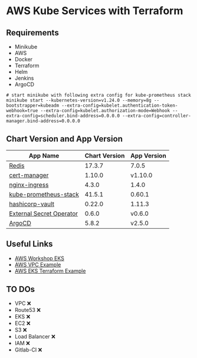 # AWS Kube Services with Terraform

## Requirements

* Minikube
* AWS
* Docker
* Terraform
* Helm
* Jenkins
* ArgoCD

```shell
# start minikube with following extra config for kube-prometheus stack
minikube start --kubernetes-version=v1.24.0 --memory=8g --bootstrapper=kubeadm --extra-config=kubelet.authentication-token-webhook=true --extra-config=kubelet.authorization-mode=Webhook --extra-config=scheduler.bind-address=0.0.0.0 --extra-config=controller-manager.bind-address=0.0.0.0
```

## Chart Version and App Version
| App Name  | Chart Version | App Version |
| ------------- | ------------- |  -------------|
| [Redis](https://artifacthub.io/packages/helm/bitnami/redis)  | 17.3.7  | 7.0.5  |
| [cert-manager](https://artifacthub.io/packages/helm/cert-manager/cert-manager)  | 1.10.0  | v1.10.0  |
| [nginx-ingress](https://github.com/kubernetes/ingress-nginx/tree/main/charts/ingress-nginx)  | 4.3.0  | 1.4.0  |
| [kube-prometheus-stack](https://artifacthub.io/packages/helm/prometheus-community/kube-prometheus-stack)  | 41.5.1  | 0.60.1  |
| [hashicorp-vault](https://artifacthub.io/packages/helm/hashicorp/vault)  | 0.22.0  | 1.11.3  |
| [External Secret Operator](https://artifacthub.io/packages/helm/external-secrets-operator/external-secrets)  | 0.6.0  | v0.6.0  |
| [ArgoCD](https://artifacthub.io/packages/helm/argo/argo-cd)  | 5.8.2  | v2.5.0  |

## Useful Links

* [AWS Workshop EKS](https://tf-eks-workshop.workshop.aws/000_workshop_introduction.html)
* [AWS VPC Example](https://adamtheautomator.com/terraform-vpc/)
* [AWS EKS Terraform Example](https://medium.com/devops-mojo/terraform-provision-amazon-eks-cluster-using-terraform-deploy-create-aws-eks-kubernetes-cluster-tf-4134ab22c594)

## TO DOs

* VPC &#10060;
* Route53 &#10060;
* EKS &#10060;
* EC2 &#10060;
* S3 &#10060;
* Load Balancer &#10060;
* IAM &#10060;
* Gitlab-CI &#10060;

